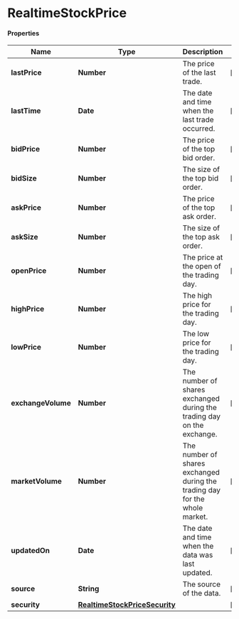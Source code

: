 # RealtimeStockPrice

#### Properties
Name | Type | Description | Notes
------------ | ------------- | ------------- | -------------
**lastPrice** | **Number** | The price of the last trade. | [optional] 
**lastTime** | **Date** | The date and time when the last trade occurred. | [optional] 
**bidPrice** | **Number** | The price of the top bid order. | [optional] 
**bidSize** | **Number** | The size of the top bid order. | [optional] 
**askPrice** | **Number** | The price of the top ask order. | [optional] 
**askSize** | **Number** | The size of the top ask order. | [optional] 
**openPrice** | **Number** | The price at the open of the trading day. | [optional] 
**highPrice** | **Number** | The high price for the trading day. | [optional] 
**lowPrice** | **Number** | The low price for the trading day. | [optional] 
**exchangeVolume** | **Number** | The number of shares exchanged during the trading day on the exchange. | [optional] 
**marketVolume** | **Number** | The number of shares exchanged during the trading day for the whole market. | [optional] 
**updatedOn** | **Date** | The date and time when the data was last updated. | [optional] 
**source** | **String** | The source of the data. | [optional] 
**security** | [**RealtimeStockPriceSecurity**](RealtimeStockPriceSecurity.md) |  | [optional] 




